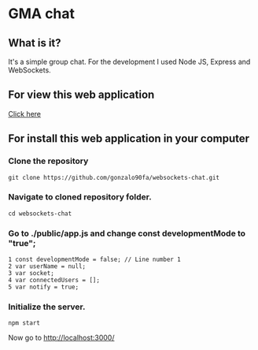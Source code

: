 # GMA chat

## What is it?
It's a simple group chat.
For the development I used Node JS, Express and WebSockets.

## For view this web application
[Click here](https://gma-chat.herokuapp.com/)

## For install this web application in your computer

### Clone the repository
~~~
git clone https://github.com/gonzalo90fa/websockets-chat.git
~~~
### Navigate to cloned repository folder.
~~~
cd websockets-chat
~~~
### Go to ./public/app.js and change const developmentMode to "true";
~~~
1 const developmentMode = false; // Line number 1
2 var userName = null;
3 var socket;
4 var connectedUsers = [];
5 var notify = true;
~~~

### Initialize the server.
~~~
npm start
~~~
Now go to [http://localhost:3000/](http://localhost:3000/)
